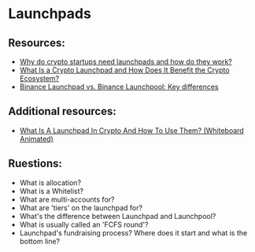 # Launchpads


## Resources:

* [Why do crypto startups need launchpads and how do they work?](https://www.metalamp.io/articles/why-do-crypto-startups-need-launchpads-and-how-do-they-work)
* [What Is a Crypto Launchpad and How Does It Benefit the Crypto Ecosystem?](https://dailycoin.com/what-is-a-crypto-launchpad-and-how-does-it-benefit-the-crypto-ecosystem/)
* [Binance Launchpad vs. Binance Launchpool: Key differences](https://cointelegraph.com/funding-for-beginners/binance-launchpad-vs-binance-launchpool-key-differences)

## Additional resources:
* [What Is A Launchpad In Crypto And How To Use Them? (Whiteboard Animated)](https://www.youtube.com/watch?v=G1yQnPKSgzY)



## Ruestions:
* What is allocation? 
* What is a Whitelist?
* What are multi-accounts for?
* What are 'tiers' on the launchpad for?
* What's the difference between Launchpad and Launchpool?
* What is usually called an 'FCFS round'?
* Launchpad's fundraising process? Where does it start and what is the bottom line? 
